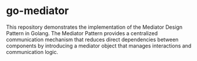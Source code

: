 # go-mediator
This repository demonstrates the implementation of the Mediator Design Pattern in Golang. The Mediator Pattern provides a centralized communication mechanism that reduces direct dependencies between components by introducing a mediator object that manages interactions and communication logic.
